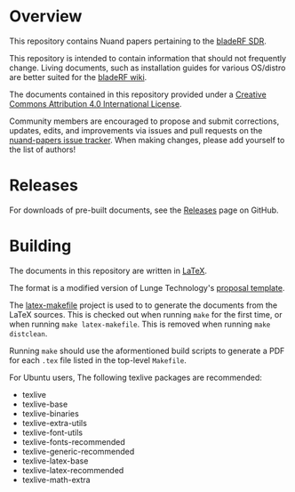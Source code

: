    Overview
===============

This repository contains Nuand papers pertaining to the
[bladeRF SDR](https://www.nuand.com). 

This repository is intended to contain information that should not
frequently change.  Living documents, such as installation guides for various
OS/distro are better suited for the 
[bladeRF wiki](https://www.github.com/nuand/bladeRF/wiki).

The documents contained in this repository provided 
under a [Creative Commons Attribution 4.0 International License](https://creativecommons.org/licenses/by/4.0/legalcode).

Community members are encouraged to propose and submit corrections,
updates, edits, and improvements via issues and pull requests on the
[nuand-papers issue tracker](https://www.github.com/nuand/nuand-papers/issues).
When making changes, please add yourself to the list of authors!

   Releases
===============

For downloads of pre-built documents, see the [Releases](https://github.com/nuand/nuand-papers/releases)
page on GitHub.

   Building 
===============

The documents in this repository are written in [LaTeX](http://www.latex-project.org/). 

The format is a modified version of Lunge Technology's [proposal template](https://github.com/lungetech/proposal-template).

The [latex-makefile](https://github.com/shiblon/latex-makefile) project is used to
to generate the documents from the LaTeX sources. This is checked out when running
`make` for the first time, or when running `make latex-makefile`.  This is removed
when running `make distclean`.

Running `make` should use the aformentioned build scripts to generate a PDF for
each `.tex` file listed in the top-level `Makefile`.

For Ubuntu users, The following texlive packages are recommended:
 - texlive
 - texlive-base
 - texlive-binaries
 - texlive-extra-utils
 - texlive-font-utils
 - texlive-fonts-recommended
 - texlive-generic-recommended
 - texlive-latex-base
 - texlive-latex-recommended
 - texlive-math-extra

